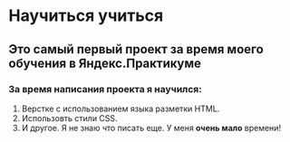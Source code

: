 # Научиться учиться
## __Это самый первый проект за время моего обучения в Яндекс.Практикуме__
### За время написания проекта я научился:  
1. Верстке с использованием языка разметки HTML. 
2. Использовть стили CSS.
3. И другое. 
Я не знаю что писать еще. У меня **очень мало** времени!
